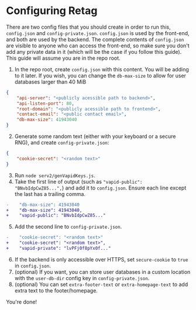 # Configuring Retag

There are two config files that you should create in order to run this, `config.json` and `config-private.json`.
`config.json` is used by the front-end, and both are used by the backend.
The complete contents of `config.json` are visible to anyone who can access the front-end, so make sure you don't add any private data in it (which will be the case if you follow this guide).
This guide will assume you are in the repo root.

1. In the repo root, create `config.json` with this content. You will be adding to it later. If you wish, you can change the `db-max-size` to allow for user databases larger than 40 MiB
  ```json
  {
      "api-server": "<publicly acessible path to backend>",
      "api-listen-port": 80,
      "root-domain": "<publicly acessible path to frontend>",
      "contact-email": "<public contact email>",
      "db-max-size": 41943040
  }
  ```
2. Generate some random text (either with your keyboard or a secure RNG), and create `config-private.json`:
  ```json
  {
      "cookie-secret": "<random text>"
  }
  ```
3. Run `node serv2/genVapidKeys.js`.
4. Take the first line of output (such as `"vapid-public": "BNvbIdpCwZ85...",`) and add it to `config.json`. Ensure each line except the last has a trailing comma.
  ```diff
-    "db-max-size": 41943040
+    "db-max-size": 41943040,
+    "vapid-public": "BNvbIdpCwZ85..."
  ```
5. Add the second line to `config-private.json`.
  ```diff
-    "cookie-secret": "<random text>"
+    "cookie-secret": "<random text>",
+    "vapid-private": "lvPFj0f8pYx0f..."
  ```
6. If the backend is only accessible over HTTPS, set `secure-cookie` to `true` in `config.json`.
7. (optional) If you want, you can store user databases in a custom location with the `user-db-dir` config key in `config-private.json`.
8. (optional) You can set `extra-footer-text` or `extra-homepage-text` to add extra text to the footer/homepage.

You're done!
